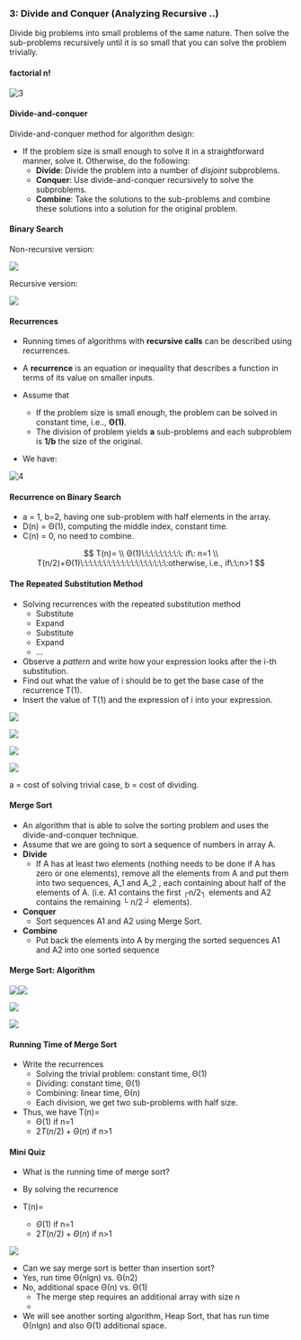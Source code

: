 ### 3: Divide and Conquer (Analyzing Recursive ..)

Divide big problems into small problems of the same nature. Then solve the sub-problems recursively until it is so small that you can solve the problem trivially.

#### factorial n!

![3](.\img\3.PNG)

#### Divide-and-conquer

Divide-and-conquer method for algorithm design:

- If the problem size is small enough to solve it in a
  straightforward manner, solve it. Otherwise, do the
  following:
  - **Divide**: Divide the problem into a number of *disjoint* subproblems.
  - **Conquer**: Use divide-and-conquer recursively to solve the subproblems.
  - **Combine**: Take the solutions to the sub-problems and combine
    these solutions into a solution for the original problem.

#### Binary Search

Non-recursive version:

![](.\img\5.png)

Recursive version:

![](.\img\6.png)

#### Recurrences

- Running times of algorithms with **recursive calls** can be described using recurrences.

- A **recurrence** is an equation or inequality that describes a function in terms of its value on smaller inputs.
- Assume that
  - If the problem size is small enough, the problem can be solved in constant time, i.e.., **Θ(1)**.
  - The division of problem yields **a** sub-problems and each subproblem
    is **1/b** the size of the original.
- We have:

![4](.\img\4.png)

#### Recurrence on Binary Search

- a = 1, b=2, having one sub-problem with half elements in
  the array. 
- D(n) = Θ(1), computing the middle index, constant time.
- C(n) = 0, no need to combine. 

$$
T(n)= \\ Θ(1)\:\:\:\:\:\:\:\:\: if\: n=1 \\ T(n/2)+Θ(1)\:\:\:\:\:\:\:\:\:\:\:\:\:\:\:\:\:\:\:otherwise, i.e., if\:\:n>1
$$

#### The Repeated Substitution Method

- Solving recurrences with the repeated substitution method
  - Substitute
  - Expand
  - Substitute
  - Expand
  - ...
- Observe a *pattern* and write how your expression looks
  after the i-th substitution.
- Find out what the value of i should be to get the base case
  of the recurrence T(1).
- Insert the value of T(1) and the expression of i into your
  expression.

![](.\img\7.png)

![](.\img\8.PNG)

![](.\img\9.PNG)

![](.\img\10.PNG)

a = cost of solving trivial case, b = cost of dividing.



#### Merge Sort

- An algorithm that is able to solve the sorting problem and
  uses the divide-and-conquer technique. 
- Assume that we are going to sort a sequence of numbers
  in array A. 
- **Divide**
  - If A has at least two elements (nothing needs to be done if A has
    zero or one elements), remove all the elements from A and put
    them into two sequences, A_1 and A_2 , each containing about half of
    the elements of A. (i.e. A1 contains the first ┌n/2┐ elements and A2
    contains the remaining └ n/2 ┘ elements).
- **Conquer**
  - Sort sequences A1 and A2 using Merge Sort.
- **Combine**
  - Put back the elements into A by merging the sorted sequences A1
    and A2 into one sorted sequence

#### Merge Sort: Algorithm

![](.\img\11.PNG)![](.\img\12.PNG)

![](.\img\13.PNG)

![](.\img\14.PNG)

#### Running Time of Merge Sort

- Write the recurrences 
  - Solving the trivial problem: constant time, Θ(1) 
  - Dividing: constant time, Θ(1) 
  - Combining: linear time, Θ(n)
  - Each division, we get two sub-problems with half size. 
- Thus, we have T(n)=
  - Θ(1)                           if n=1
  - $2T(n/2) + Θ(n)$     if n>1



#### Mini Quiz

- What is the running time of merge sort?



- By solving the recurrence
- T(n)=
  - $Θ(1)$                             if n=1
  - $2T(n/2) + Θ(n)$        if n>1

![](.\img\15.PNG)

- Can we say merge sort is better than insertion sort?
- Yes, run time Θ(nlgn) vs. Θ(n2)
- No, additional space Θ(n) vs. Θ(1) 
  - The merge step requires an additional array with size n
  - 
- We will see another sorting algorithm, Heap Sort, that has
  run time Θ(nlgn) and also Θ(1) additional space. 